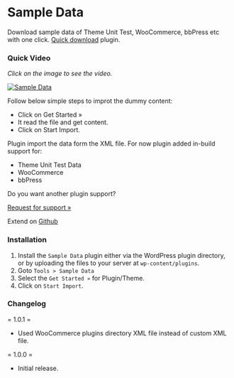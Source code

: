 # Sample Data

Download sample data of Theme Unit Test, WooCommerce, bbPress etc with one click. [Quick download](https://github.com/maheshwaghmare/sample-data/archive/master.zip)  plugin.

### Quick Video

_Click on the image to see the video._

[![Sample Data](https://img.youtube.com/vi/q77CJDKAnmg/0.jpg)](https://www.youtube.com/watch?v=q77CJDKAnmg)

Follow below simple steps to improt the dummy content:

- Click on Get Started »
- It read the file and get content.
- Click on Start Import.

Plugin import the data form the XML file. For now plugin added in-build support for:

- Theme Unit Test Data
- WooCommerce
- bbPress

Do you want another plugin support?

[Request for support »](https://maheshwaghmare.wordpress.com/customization-request/)


Extend on [Github](https://github.com/maheshwaghmare/sample-data/)

### Installation

1. Install the <code>Sample Data</code> plugin either via the WordPress plugin directory, or by uploading the files to your server at <code>wp-content/plugins</code>.
2. Goto `Tools > Sample Data`
3. Select the `Get Started »` for Plugin/Theme.
4. Click on `Start Import`.


### Changelog

= 1.0.1 =
* Used WooCommerce plugins directory XML file instead of custom XML file.

= 1.0.0 =
* Initial release.
